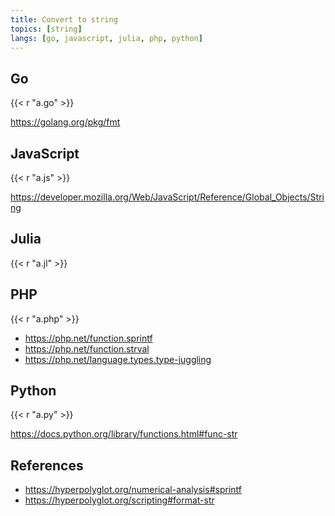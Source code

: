```yaml
---
title: Convert to string
topics: [string]
langs: [go, javascript, julia, php, python]
---
```


## Go

{{< r "a.go" >}}

<https://golang.org/pkg/fmt>

## JavaScript

{{< r "a.js" >}}

<https://developer.mozilla.org/Web/JavaScript/Reference/Global_Objects/String>

## Julia

{{< r "a.jl" >}}

## PHP

{{< r "a.php" >}}

- <https://php.net/function.sprintf>
- <https://php.net/function.strval>
- <https://php.net/language.types.type-juggling>

## Python

{{< r "a.py" >}}

<https://docs.python.org/library/functions.html#func-str>

## References

- <https://hyperpolyglot.org/numerical-analysis#sprintf>
- <https://hyperpolyglot.org/scripting#format-str>
